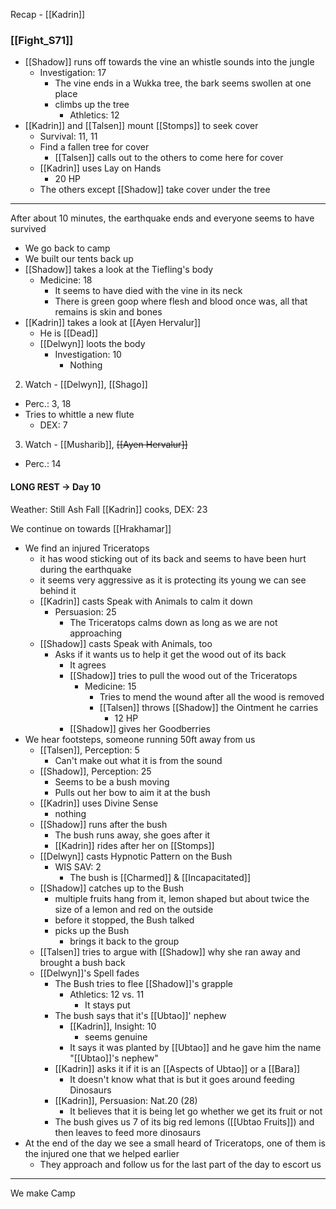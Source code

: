 Recap - [[Kadrin]]

### [[Fight_S71]]
- [[Shadow]] runs off towards the vine an whistle sounds into the jungle
	- Investigation: 17
		- The vine ends in a Wukka tree, the bark seems swollen at one place
		- climbs up the tree
			- Athletics: 12
-  [[Kadrin]] and [[Talsen]] mount [[Stomps]] to seek cover
	- Survival: 11, 11
	- Find a fallen tree for cover
		- [[Talsen]] calls out to the others to come here for cover
	- [[Kadrin]] uses Lay on Hands
		- 20 HP
	- The others except [[Shadow]] take cover under the tree

---
After about 10 minutes, the earthquake ends and everyone seems to have survived
- We go back to camp
- We built our tents back up
- [[Shadow]] takes a look at the Tiefling's body
	- Medicine: 18
		- It seems to have died with the vine in its neck
		- There is green goop where flesh and blood once was, all that remains is skin and bones
- [[Kadrin]] takes a look at [[Ayen Hervalur]]
	- He is [[Dead]]
	- [[Delwyn]] loots the body
		- Investigation: 10
			- Nothing

2. Watch - [[Delwyn]], [[Shago]]
- Perc.: 3, 18
- Tries to whittle a new flute
	- DEX: 7

3. Watch -  [[Musharib]], ~~[[Ayen Hervalur]]~~
- Perc.: 14

#### LONG REST -> Day 10
Weather: Still Ash Fall
[[Kadrin]] cooks, DEX: 23

We continue on towards [[Hrakhamar]]
- We find an injured Triceratops
	- it has wood sticking out of its back and seems to have been hurt during the earthquake
	- it seems very aggressive as it is protecting its young we can see behind it
	- [[Kadrin]] casts Speak with Animals to calm it down
		- Persuasion: 25
			- The Triceratops calms down as long as we are not approaching
	- [[Shadow]] casts Speak with Animals, too
		- Asks if it wants us to help it get the wood out of its back
			- It agrees
			- [[Shadow]] tries to pull the wood out of the Triceratops
				- Medicine: 15
					- Tries to mend the wound after all the wood is removed
					- [[Talsen]] throws [[Shadow]] the Ointment he carries
						- 12 HP
			- [[Shadow]] gives her Goodberries
- We hear footsteps, someone running 50ft away from us
	- [[Talsen]], Perception: 5
		- Can't make out what it is from the sound
	- [[Shadow]], Perception: 25
		- Seems to be a bush moving
		- Pulls out her bow to aim it at the bush
	- [[Kadrin]] uses Divine Sense
		- nothing
	- [[Shadow]] runs after the bush
		- The bush runs away, she goes after it
		- [[Kadrin]] rides after her on [[Stomps]] 
	- [[Delwyn]] casts Hypnotic Pattern on the Bush
		- WIS SAV: 2
			- The bush is [[Charmed]] & [[Incapacitated]]
	- [[Shadow]] catches up to the Bush
		- multiple fruits hang from it, lemon shaped but about twice the size of a lemon and red on the outside
		- before it stopped, the Bush talked
		- picks up the Bush
			- brings it back to the group
	- [[Talsen]] tries to argue with [[Shadow]] why she ran away and brought a bush back
	- [[Delwyn]]'s Spell fades
		- The Bush tries to flee [[Shadow]]'s grapple
			- Athletics: 12 vs. 11
				- It stays put
		- The bush says that it's [[Ubtao]]' nephew
			- [[Kadrin]], Insight: 10
				- seems genuine
			- It says it was planted by [[Ubtao]] and he gave him the name "[[Ubtao]]'s nephew"
		- [[Kadrin]] asks it if it is an [[Aspects of Ubtao]] or a [[Bara]]
			- It doesn't know what that is but it goes around feeding Dinosaurs
		- [[Kadrin]], Persuasion: Nat.20 (28)
			- It believes that it is being let go whether we get its fruit or not
		- The bush gives us 7 of its big red lemons ([[Ubtao Fruits]]) and then leaves to feed more dinosaurs
- At the end of the day we see a small heard of Triceratops, one of them is the injured one that we helped earlier
	- They approach and follow us for the last part of the day to escort us

---
We make Camp